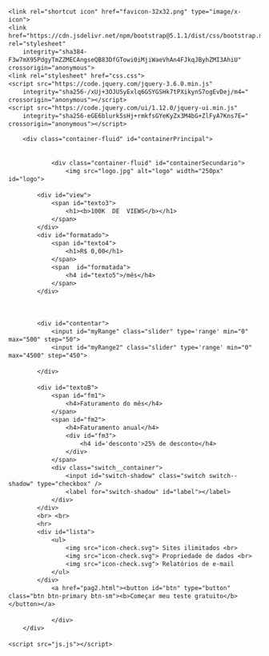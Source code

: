 <!DOCTYPE html>
<html lang="pt-br">

<head>
    <meta charset="UTF-8">
    <meta http-equiv="X-UA-Compatible" content="IE=edge">
    <meta name="viewport" content="width=device-width, initial-scale=1.0">

    <link rel="shortcut icon" href="favicon-32x32.png" type="image/x-icon">
    <link href="https://cdn.jsdelivr.net/npm/bootstrap@5.1.1/dist/css/bootstrap.min.css" rel="stylesheet"
        integrity="sha384-F3w7mX95PdgyTmZZMECAngseQB83DfGTowi0iMjiWaeVhAn4FJkqJByhZMI3AhiU" crossorigin="anonymous">
    <link rel="stylesheet" href="css.css">
    <script src="https://code.jquery.com/jquery-3.6.0.min.js"
        integrity="sha256-/xUj+3OJU5yExlq6GSYGSHk7tPXikynS7ogEvDej/m4=" crossorigin="anonymous"></script>
    <script src="https://code.jquery.com/ui/1.12.0/jquery-ui.min.js"
        integrity="sha256-eGE6blurk5sHj+rmkfsGYeKyZx3M4bG+ZlFyA7Kns7E=" crossorigin="anonymous"></script>

</head>

<body>


        <div class="container-fluid" id="containerPrincipal">
           
            
                <div class="container-fluid" id="containerSecundario">
                    <img src="logo.jpg" alt="logo" width="250px" id="logo">

            <div id="view">
                <span id="texto3">
                    <h1><b>100K  DE  VIEWS</b></h1>
                </span>
            </div>
            <div id="formatado">
                <span id="texto4">
                    <h1>R$ 0,00</h1>   
                </span>
                <span  id="formatada">
                    <h4 id="texto5">/mês</h4>
                </span>
            </div>
                
            
           
            <div id="contentar">
                <input id="myRange" class="slider" type='range' min="0" max="500" step="50">
                <input id="myRange2" class="slider" type='range' min="0" max="4500" step="450">
            
            </div>
           
            <div id="textoB">
                <span id="fm1">
                    <h4>Faturamento do mês</h4>
                </span>
                <span id="fm2">
                    <h4>Faturamento anual</h4>
                    <div id="fm3">
                        <h4 id='desconto'>25% de desconto</h4>
                    </div>
                </span>
                <div class="switch__container">
                    <input id="switch-shadow" class="switch switch--shadow" type="checkbox" />
                    <label for="switch-shadow" id="label"></label>
                </div>
            </div>
            <br> <br>
            <hr>
            <div id="lista">
                <ul>
                    <img src="icon-check.svg"> Sites ilimitados <br>
                    <img src="icon-check.svg"> Propriedade de dados <br>
                    <img src="icon-check.svg"> Relatórios de e-mail
                </ul>
            </div>
                <a href="pag2.html"><button id="btn" type="button" class="btn btn-primary btn-sm"><b>Começar meu teste gratuito</b></button></a>
            
                </div>
        </div>

    <script src="js.js"></script>
</body>

</html>